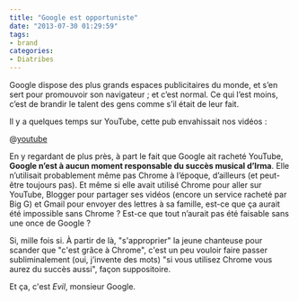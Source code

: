 ```yaml
---
title: "Google est opportuniste"
date: "2013-07-30 01:29:59"
tags:
- brand
categories:
- Diatribes
---
```


Google dispose des plus grands espaces publicitaires du monde, et s’en sert pour promouvoir son navigateur ; et c’est normal. Ce qui l’est moins, c’est de brandir le talent des gens comme s’il était de leur fait.

Il y a quelques temps sur YouTube, cette pub envahissait nos vidéos :

@[youtube](8xIWuImoEtQ)

En y regardant de plus près, à part le fait que Google ait racheté YouTube, **Google n’est à aucun moment responsable du succès musical d’Irma**. Elle n’utilisait probablement même pas Chrome à l’époque, d’ailleurs (et peut-être toujours pas). Et même si elle avait utilisé Chrome pour aller sur YouTube, Blogger pour partager ses vidéos (encore un service racheté par Big G) et Gmail pour envoyer des lettres à sa famille, est-ce que ça aurait été impossible sans Chrome ? Est-ce que tout n’aurait pas été faisable sans une once de Google ?

Si, mille fois si. À partir de là, "s'approprier" la jeune chanteuse pour scander que "c'est grâce à Chrome", c'est un peu vouloir faire passer subliminalement (oui, j’invente des mots) "si vous utilisez Chrome vous aurez du succès aussi", façon suppositoire.

Et ça, c'est _Evil_, monsieur Google.
